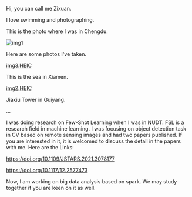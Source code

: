 Hi, you can call me Zixuan.

I love swimming and photographing.  

This is the photo where I was in Chengdu.

![img1](images/img1.jpeg)

Here are some photos I've taken.

 [img3.HEIC](images/img3.HEIC) 

This is the sea in Xiamen.

 [img2.HEIC](images/img2.HEIC) 

Jiaxiu Tower in Guiyang.

...

I was doing research on Few-Shot Learning when I was in NUDT. FSL is a research field in machine learning. I was focusing on object detection task in CV based on remote sensing images and had two papers published. If you are interested in it, it is welcomed to discuss the detail in the papers with me. Here are the Links:

https://doi.org/10.1109/JSTARS.2021.3078177

https://doi.org/10.1117/12.2577473

Now, I am working on big data analysis based on spark. We may study together if you are keen on it as well.

